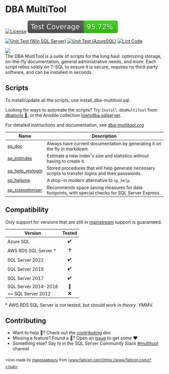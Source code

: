 # DBA MultiTool

[![License](https://img.shields.io/github/license/LowlyDBA/dba-multitool?color=blue)][license]
![Code Coverage](https://raw.githubusercontent.com/lowlydba/dba-multitool/_xml_coverage_reports/data/main/badge.svg)

[![Unit Test (Win SQL Server)](https://github.com/lowlydba/dba-multitool/actions/workflows/sqlserver-unit.yml/badge.svg)](https://github.com/lowlydba/dba-multitool/actions/workflows/sqlserver-unit.yml)
[![Unit Test (AzureSQL)](https://github.com/lowlydba/dba-multitool/actions/workflows/azuresql-unit.yml/badge.svg)](https://github.com/lowlydba/dba-multitool/actions/workflows/azuresql-unit.yml)
[![Lint Code](https://github.com/lowlydba/dba-multitool/actions/workflows/lint.yml/badge.svg)](https://github.com/lowlydba/dba-multitool/actions/workflows/lint.yml)

<img src="assets/dba-multitool-logo.png" align="left">

</br>The DBA MultiTool is a suite of scripts for the long haul:
optimizing storage, on-the-fly documentation, general administrative needs,
and more. Each script relies solely on T-SQL to ensure it is secure,
requires no third-party software, and can be installed in seconds.

## Scripts

To install/update all the scripts, use install_dba-multitool.sql.

Looking for ways to automate the scripts? Try `Install-DbaMultiTool` from [dbatools :rocket:][dbatools],
or the Ansible collection [lowlydba.sqlserver][lowlydba.sqlserver].

For detailed instructions and documentation, see [dba-multitool.org](https://dba-multitool.org)

| Name | Description |
| ---- | ----------- |
| [sp_doc][sp_doc] | Always have current documentation by generating it on the fly in markdown. |
| [sp_estindex][sp_estindex] | Estimate a new index's size and statistics without having to create it. |
| [sp_help_revlogin][sp_help_revlogin] | Stored procedures that will help generate necessary scripts to transfer logins and their passwords. |
| [sp_helpme][sp_helpme] |  A drop-in modern alternative to `sp_help`. |
| [sp_sizeoptimiser][sp_sizeoptimiser] | Recommends space saving measures for data footprints, with special checks for SQL Server Express. |

## Compatibility

Only support for versions that are still in [mainstream][mainstream] support is guaranteed.

| Version | Tested |
| ------- | :----: |
| Azure SQL | :heavy_check_mark: |
| AWS RDS SQL Server * | :question: |
| SQL Server 2022 | :heavy_check_mark: |
| SQL Server 2019 | :heavy_check_mark: |
| SQL Server 2017 | :heavy_check_mark: |
| SQL Server 2014-2016 | :shrug: |
| <= SQL Server 2012 | :x: |

\* AWS RDS SQL Server is not tested, but should work *in theory*. YMMV.

## Contributing

* Want to help :construction_worker:? Check out the [contributing][contrib] doc
* Missing a feature? Found a :bug:? Open an [issue][issue] to get some :heart:
* Something else? Say hi in the SQL Server Community Slack [#multitool][slack] channel

<sub>*Icon made by [mangsaabguru](https://www.flaticon.com/authors/mangsaabguru)
from [www.flaticon.com](https://www.flaticon.com/)*</sub>

[contrib]: ../.github/CONTRIBUTING.md
[dbatools]: https://dbatools.io
[issue]: https://github.com/LowlyDBA/dba-multitool/issues
[license]: ../LICENSE
[lowlydba.sqlserver]: https://docs.ansible.com/ansible/latest/collections/lowlydba/sqlserver/index.html
[mainstream]: https://learn.microsoft.com/en-us/sql/sql-server/end-of-support/sql-server-end-of-support-overview?view=sql-server-ver16#lifecycle-dates
[slack]: https://sqlcommunity.slack.com/archives/C026Y2YCM9N
[sp_doc]: https://dba-multitool.org/sp_doc
[sp_estindex]: https://dba-multitool.org/sp_estindex
[sp_help_revlogin]: https://learn.microsoft.com/en-us/troubleshoot/sql/database-engine/security/transfer-logins-passwords-between-instances
[sp_helpme]: https://dba-multitool.org/sp_helpme
[sp_sizeoptimiser]: https://dba-multitool.org/sp_sizeoptimiser
